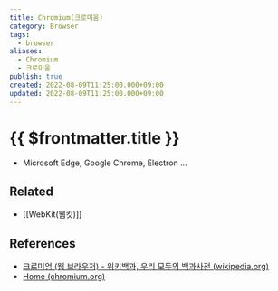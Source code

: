 ```yaml
---
title: Chromium(크로미움)
category: Browser
tags:
  - browser
aliases:
  - Chromium
  - 크로미움
publish: true
created: 2022-08-09T11:25:00.000+09:00
updated: 2022-08-09T11:25:00.000+09:00
---
```


# {{ $frontmatter.title }}

- Microsoft Edge, Google Chrome, Electron ...

## Related

- [[WebKit(웹킷)]]

## References

- [크로미엄 (웹 브라우저) - 위키백과, 우리 모두의 백과사전 (wikipedia.org)](<https://ko.wikipedia.org/wiki/%ED%81%AC%EB%A1%9C%EB%AF%B8%EC%97%84_(%EC%9B%B9_%EB%B8%8C%EB%9D%BC%EC%9A%B0%EC%A0%80)>)
- [Home (chromium.org)](https://www.chromium.org)
